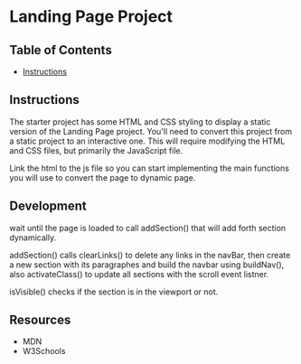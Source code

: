# Landing Page Project

## Table of Contents

* [Instructions](#instructions)

## Instructions

The starter project has some HTML and CSS styling to display a static version of the Landing Page project. You'll need to convert this project from a static project to an interactive one. This will require modifying the HTML and CSS files, but primarily the JavaScript file.

Link the html to the js file so you can start implementing the main functions you will use to convert the page to dynamic page. 

## Development 
wait until the page is loaded to call addSection() that will add forth section dynamically.

addSection() calls clearLinks() to delete any links in the navBar, then create a new section with its paragraphes and build the navbar using buildNav(), also activateClass() to update all sections with the scroll event listner. 

isVisible() checks if the section is in the viewport or not. 

## Resources
- MDN 
- W3Schools 

